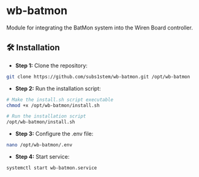 # wb-batmon

Module for integrating the BatMon system into the Wiren Board controller.

## 🛠 Installation

* **Step 1:** Clone the repository:

```bash
git clone https://github.com/subs1stem/wb-batmon.git /opt/wb-batmon
```

* **Step 2:** Run the installation script:

```bash
# Make the install.sh script executable
chmod +x /opt/wb-batmon/install.sh

# Run the installation script
/opt/wb-batmon/install.sh
```

* **Step 3:** Configure the .env file:

```bash
nano /opt/wb-batmon/.env
```

* **Step 4:** Start service:

```bash
systemctl start wb-batmon.service
```
